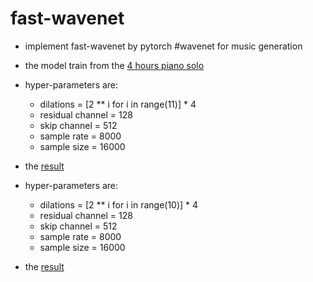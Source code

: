 # fast-wavenet
- implement fast-wavenet by pytorch
#wavenet for music generation
- the model train from the [4 hours piano solo](https://www.youtube.com/watch?v=EhO_MrRfftU)
- hyper-parameters are:
	- dilations = [2 ** i for i in range(11)] * 4
	- residual channel = 128
	- skip channel = 512
	- sample rate = 8000
	- sample size = 16000

- the [result](https://soundcloud.com/shicheng-chen-147753167/wavenet-generate-piano)

- hyper-parameters are:
	- dilations = [2 ** i for i in range(10)] * 4
	- residual channel = 128
	- skip channel = 512
	- sample rate = 8000
	- sample size = 16000

- the [result](https://soundcloud.com/shicheng-chen-147753167/wavenet-generate-piano-sound)